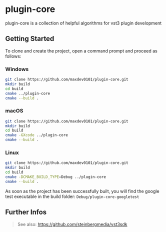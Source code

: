 # plugin-core

plugin-core is a collection of helpful algorithms for vst3 plugin development

## Getting Started

To clone and create the project, open a command prompt and proceed as follows:

### Windows

```sh
git clone https://github.com/maxdev0101/plugin-core.git
mkdir build
cd build
cmake ../plugin-core
cmake --build .
```

### macOS

```sh
git clone https://github.com/maxdev0101/plugin-core.git
mkdir build
cd build
cmake -GXcode ../plugin-core
cmake --build .
```

### Linux

```sh
git clone https://github.com/maxdev0101/plugin-core.git
mkdir build
cd build
cmake -DCMAKE_BUILD_TYPE=Debug ../plugin-core
cmake --build .
```

As soon as the project has been successfully built, you will find the google test executable in the build folder: ```Debug/plugin-core-googletest```

## Further Infos
>See also: https://github.com/steinbergmedia/vst3sdk